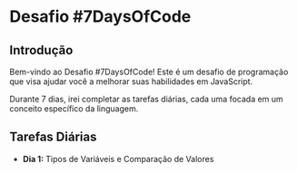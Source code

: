 # Desafio #7DaysOfCode

## Introdução

Bem-vindo ao Desafio #7DaysOfCode! Este é um desafio de programação que visa ajudar você a melhorar suas habilidades em JavaScript.

Durante 7 dias, irei completar as tarefas diárias, cada uma focada em um conceito específico da linguagem.

## Tarefas Diárias

- **Dia 1:** Tipos de Variáveis e Comparação de Valores

